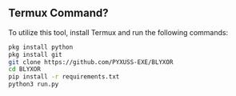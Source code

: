 ## Termux Command?
To utilize this tool, install Termux and run the following commands:
```bash
pkg install python
pkg install git
git clone https://github.com/PYXUSS-EXE/BLYXOR
cd BLYXOR
pip install -r requirements.txt
python3 run.py 
